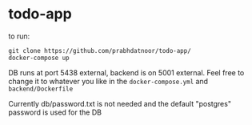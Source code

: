 # todo-app

to run:

```
git clone https://github.com/prabhdatnoor/todo-app/
docker-compose up
```

DB runs at port 5438 external, backend is on 5001 external. Feel free to change it to whatever you like in the `docker-compose.yml` and `backend/Dockerfile `

Currently db/password.txt is not needed and the default "postgres" password is used for the DB

